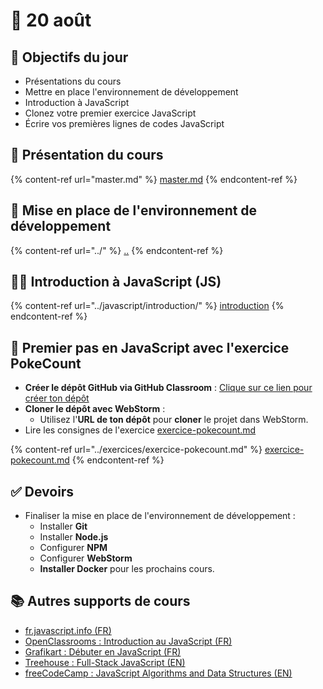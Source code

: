 # 📅 20 août

## 🚀 Objectifs du jour

* Présentations du cours
* Mettre en place l'environnement de développement
* Introduction à JavaScript
* Clonez votre premier exercice JavaScript
* Écrire vos premières lignes de codes JavaScript

## :school: Présentation du cours

{% content-ref url="master.md" %}
[master.md](master.md)
{% endcontent-ref %}

## :toolbox: Mise en place de l'environnement de développement

{% content-ref url="../" %}
[..](../)
{% endcontent-ref %}

## :teacher: Introduction à JavaScript (JS)

{% content-ref url="../javascript/introduction/" %}
[introduction](../javascript/introduction/)
{% endcontent-ref %}

## :1234: Premier pas en JavaScript avec l'exercice PokeCount

* **Créer le dépôt GitHub via GitHub Classroom** : [Clique sur ce lien pour créer ton dépôt](https://classroom.github.com/a/z9Q4FRir)&#x20;
* **Cloner le dépôt avec WebStorm** :
  * Utilisez l'**URL de ton dépôt** pour **cloner** le projet dans WebStorm.
* Lire les consignes de l'exercice [exercice-pokecount.md](../exercices/exercice-pokecount.md "mention")

{% content-ref url="../exercices/exercice-pokecount.md" %}
[exercice-pokecount.md](../exercices/exercice-pokecount.md)
{% endcontent-ref %}

## ✅ Devoirs

* Finaliser la mise en place de l'environnement de développement :
  * Installer **Git**
  * Installer **Node.js**
  * Configurer **NPM**
  * Configurer **WebStorm**
  * **Installer Docker** pour les prochains cours.

## :books: Autres supports de cours

* [fr.javascript.info (FR)](https://fr.javascript.info/)
* [OpenClassrooms : Introduction au JavaScript (FR)](https://openclassrooms.com/fr/courses/1916641-dynamisez-vos-sites-web-avec-javascript/1916776-introduction-au-javascript)
* [Grafikart : Débuter en JavaScript (FR)](https://grafikart.fr/formations/debuter-javascript)
* [Treehouse : Full-Stack JavaScript (EN)](https://teamtreehouse.com/tracks/full-stack-javascript)
* [freeCodeCamp : JavaScript Algorithms and Data Structures (EN)](https://www.freecodecamp.org/learn/javascript-algorithms-and-data-structures-v8/)
